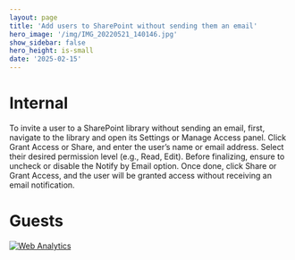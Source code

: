 ```yaml
---
layout: page
title: 'Add users to SharePoint without sending them an email'
hero_image: '/img/IMG_20220521_140146.jpg'
show_sidebar: false
hero_height: is-small
date: '2025-02-15'
---
```




# Internal


To invite a user to a SharePoint library without sending an email, first, navigate to the library and open its Settings or Manage Access panel. Click Grant Access or Share, and enter the user’s name or email address. Select their desired permission level (e.g., Read, Edit). Before finalizing, ensure to uncheck or disable the Notify by Email option. Once done, click Share or Grant Access, and the user will be granted access without receiving an email notification.


# Guests




















<!-- Default Statcounter code for disattachplusdownloadable
https://powershellscripts.github.io/articles/en/spo/disableattachments/
-->
<script type="text/javascript">
var sc_project=13087706; 
var sc_invisible=1; 
var sc_security="cd768061"; 
var sc_client_storage="disabled"; 
</script>
<script type="text/javascript"
src="https://www.statcounter.com/counter/counter.js"
async></script>
<noscript><div class="statcounter"><a title="Web Analytics"
href="https://statcounter.com/" target="_blank"><img
class="statcounter"
src="https://c.statcounter.com/13087706/0/cd768061/1/"
alt="Web Analytics"
referrerPolicy="no-referrer-when-downgrade"></a></div></noscript>
<!-- End of Statcounter Code -->